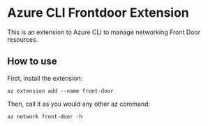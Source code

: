 # Azure CLI Frontdoor Extension #
This is an extension to Azure CLI to manage networking Front Door resources.

## How to use ##
First, install the extension:
```
az extension add --name front-door
```

Then, call it as you would any other az command:
```
az network front-door -h
```
